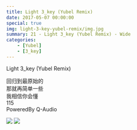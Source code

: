 ```yaml
---
title: Light 3_key (Yubel Remix)
date: 2017-05-07 00:00:00
special: true
img: light-3-key-yubel-remix/img.jpg
summary: 21 - Light 3_key (Yubel Remix) - Wide
categories:
    - [Yubel]
    - [3_key]
---
```


Light 3_key (Yubel Remix)

回归到最原始的  
那就再简单一些  
我相信你会懂  
115  
PoweredBy Q-Audio

![](img.jpg)
![](cover.jpg)
